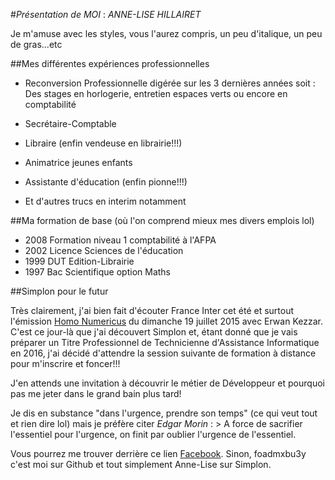 #*Présentation de _MOI_* : _ANNE-LISE HILLAIRET_

Je m'amuse avec les styles, vous l'aurez compris, un peu d'italique, un peu de gras...etc

##Mes différentes expériences professionnelles

* Reconversion Professionnelle digérée sur les 3 dernières années soit : Des stages en horlogerie, entretien espaces verts ou encore en comptabilité
* Secrétaire-Comptable

* Libraire (enfin vendeuse en librairie!!!)

* Animatrice jeunes enfants

* Assistante d'éducation (enfin pionne!!!)

* Et d'autres trucs en interim notamment

##Ma formation de base (où l'on comprend mieux mes divers emplois lol)

* 2008 Formation niveau 1 comptabilité à l'AFPA
* 2002 Licence Sciences de l'éducation
* 1999 DUT Edition-Librairie
* 1997 Bac Scientifique option Maths

##Simplon pour le futur

Très clairement, j'ai bien fait d'écouter France Inter cet été et surtout l'émission [Homo Numericus](http://www.franceinter.fr/emission-homo-numericus-coder-avec-erwan-kezzar) du dimanche 19 juillet 2015 avec Erwan Kezzar.
C'est ce jour-là que j'ai découvert Simplon et, étant donné que je vais préparer un Titre Professionnel de Technicienne d'Assistance Informatique en 2016, j'ai décidé d'attendre la session suivante de formation à distance pour m'inscrire et foncer!!!

J'en attends une invitation à découvrir le métier de Développeur et pourquoi pas me jeter dans le grand bain plus tard!

Je dis en substance "dans l'urgence, prendre son temps" (ce qui veut tout et rien dire lol) mais je préfère citer _Edgar Morin_ : > A force de sacrifier l'essentiel pour l'urgence, on finit par oublier l'urgence de l'essentiel.

Vous pourrez me trouver derrière ce lien [Facebook](https://fr-fr.facebook.com/public/Anne-lise-Hillairet). Sinon, foadmxbu3y c'est moi sur Github et tout simplement Anne-Lise sur Simplon.



